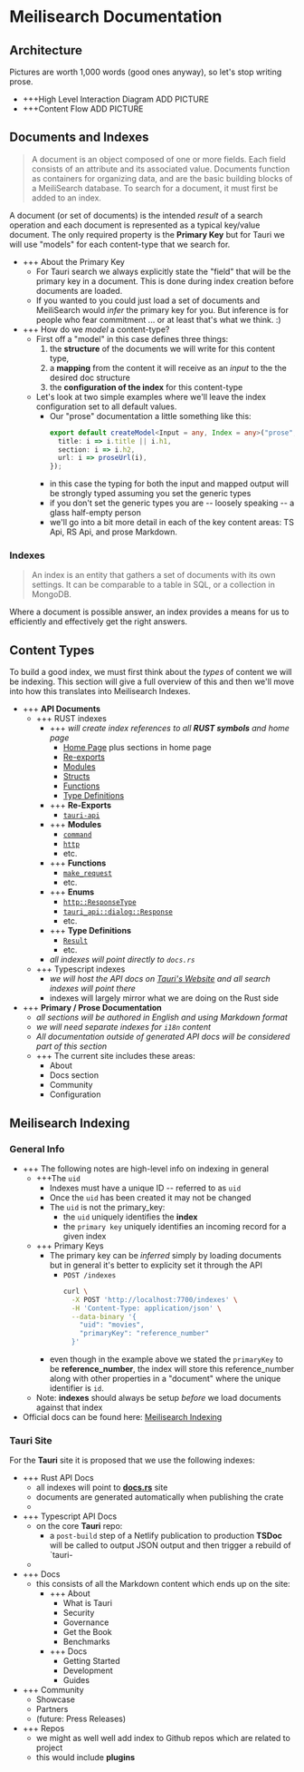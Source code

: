 # Meilisearch Documentation

## Architecture

Pictures are worth 1,000 words (good ones anyway), so let's stop writing prose.

- +++High Level Interaction Diagram
  ADD PICTURE
- +++Content Flow
  ADD PICTURE

## Documents and Indexes
> A document is an object composed of one or more fields. Each field consists of an attribute and its associated value. Documents function as containers for organizing data, and are the basic building blocks of a MeiliSearch database. To search for a document, it must first be added to an index.

A document (or set of documents) is the intended _result_ of a search operation and each document is represented as a typical key/value document. The only required property is the **Primary Key** but for Tauri we will use "models" for each content-type that we search for.

- +++ About the Primary Key
  - For Tauri search we always explicitly state the "field" that will be the primary key in a document. This is done during index creation before documents are loaded.
  - If you wanted to you could just load a set of documents and MeiliSearch would _infer_ the primary key for you. But inference is for people who fear commitment ... or at least that's what we think. :)
- +++ How do we _model_ a content-type?
  - First off a "model" in this case defines three things:
    1. the **structure** of the documents we will write for this content type, 
    2. a **mapping** from the content it will receive as an _input_ to the the desired doc structure
    3. the **configuration of the index** for this content-type
  - Let's look at two simple examples where we'll leave the index configuration set to all default values.
    - Our "prose" documentation a little something like this:
      ```ts
      export default createModel<Input = any, Index = any>("prose", i => {
        title: i => i.title || i.h1,
        section: i => i.h2,
        url: i => proseUrl(i),
      });
      ```
    - in this case the typing for both the input and mapped output will be strongly typed assuming you set the generic types
    - if you don't set the generic types you are -- loosely speaking -- a glass half-empty person
    - we'll go into a bit more detail in each of the key content areas: TS Api, RS Api, and prose Markdown.

### Indexes
> An index is an entity that gathers a set of documents with its own settings. It can be comparable to a table in SQL, or a collection in MongoDB.

Where a document is possible answer, an index provides a means for us to efficiently and effectively get the right answers.

## Content Types

To build a good index, we must first think about the _types_ of content we will be indexing. This section will give a full overview of this and then we'll move into how this translates into Meilisearch Indexes.

- +++ **API Documents**
  - +++ RUST indexes
      - +++ _will create index references to all **RUST symbols** and home page_
        - [Home Page](https://docs.rs/tauri/latest/tauri/) plus sections in home page
        - [Re-exports](https://docs.rs/tauri/latest/tauri/#reexports)
        - [Modules](https://docs.rs/tauri/latest/tauri/#modules)
        - [Structs](https://docs.rs/tauri/latest/tauri/#structs)
        - [Functions](https://docs.rs/tauri/latest/tauri/#functions)
        - [Type Definitions](https://docs.rs/tauri/latest/tauri/#types)
      - +++ **Re-Exports**
        - [`tauri-api`](https://docs.rs/tauri-api/latest/tauri_api/index.html)
      - +++ **Modules**
        - [`command`](https://docs.rs/tauri-api/latest/tauri_api/command/index.html)
        - [`http`](https://docs.rs/tauri-api/latest/tauri_api/http/index.html)
        - etc.
      - +++ **Functions** 
        - [`make_request`](https://docs.rs/tauri-api/latest/tauri_api/http/fn.make_request.html)
        - etc.
      - +++ **Enums**
        - [`http::ResponseType`](https://docs.rs/tauri-api/latest/tauri_api/http/enum.ResponseType.html)
        - [`tauri_api::dialog::Response`](https://docs.rs/tauri-api/latest/tauri_api/dialog/enum.Response.html)
        - etc.
      - +++ **Type Definitions**
        - [`Result`](https://docs.rs/tauri/latest/tauri/type.Result.html)
        - etc.
    - _all indexes will point directly to `docs.rs`_
  - +++ Typescript indexes
      - _we will host the API docs on [Tauri's Website](https://tauri.studio) and all search indexes will point there_
      - indexes will largely mirror what we are doing on the Rust side
- +++ **Primary / Prose Documentation**
  - _all sections will be authored in English and using Markdown format_
  - _we will need separate indexes for `i18n` content_
  - _All documentation outside of generated API docs will be considered part of this section_
  - +++ The current site includes these areas:
    - About
    - Docs section
    - Community
    - Configuration

## Meilisearch Indexing

### General Info

- +++ The following notes are high-level info on indexing in general
  - +++The `uid`
    - Indexes must have a unique ID -- referred to as `uid`
    - Once the `uid` has been created it may not be changed
    - The `uid` is not the primary_key:
      - the `uid` uniquely identifies the **index**
      - the `primary key` uniquely identifies an incoming record for a given index
  - +++ Primary Keys
    - The primary key can be _inferred_ simply by loading documents but in general it's better to explicity set it through the API
      - `POST /indexes`
        ```sh
        curl \
          -X POST 'http://localhost:7700/indexes' \
          -H 'Content-Type: application/json' \
          --data-binary '{
            "uid": "movies",
            "primaryKey": "reference_number"
          }'
        ```
    - even though in the example above we stated the `primaryKey` to be **reference_number**, the index will store this reference_number along with other properties in a "document" where the unique identifier is `id`.
  - Note: **indexes** should always be setup _before_ we load documents against that index
- Official docs can be found here: [Meilisearch Indexing](https://docs.meilisearch.com/learn/core_concepts/indexes.html#index-creation)

### Tauri Site

For the **Tauri** site it is proposed that we use the following indexes:

- +++ Rust API Docs
  - all indexes will point to [**docs.rs**](https://docs.rs/tauri/latest/tauri/) site
  - documents are generated automatically when publishing the crate
  - 
- +++ Typescript API Docs
  - on the core **Tauri** repo:
    - a `post-build` step of a Netlify publication to production **TSDoc** will be called to output JSON output and then trigger a rebuild of `tauri-
  -  
- +++ Docs
  - this consists of all the Markdown content which ends up on the site:
    - +++ About
      - What is Tauri
      - Security
      - Governance
      - Get the Book
      - Benchmarks
    - +++ Docs
      - Getting Started
      - Development
      - Guides
- +++ Community
  - Showcase
  - Partners
  - (future: Press Releases)
- +++ Repos
  - we might as well well add index to Github repos which are related to project
  - this would include **plugins**